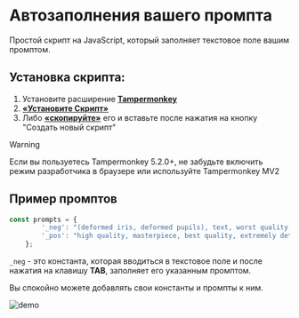 # Автозаполнения вашего промпта
Простой скрипт на JavaScript, который заполняет текстовое поле вашим промптом.

## Установка скрипта:

1. Установите расширение **[Tampermonkey](https://www.tampermonkey.net/)**
2. **[«Установите Скрипт»](https://raw.githubusercontent.com/el1xz/your-prompt-completer/main/AutoComplete.js)**
3. Либо **[«скопируйте»](https://github.com/el1xz/your-prompt-completer/main/AutoComplete.js)** его и вставьте после нажатия на кнопку "Создать новый скрипт"

> [!WARNING]
> Если вы пользуетесь Tampermonkey 5.2.0+, не забудьте включить режим разработчика в браузере или используйте Tampermonkey MV2

## Пример промптов
```js
const prompts = {
        '_neg': "(deformed iris, deformed pupils), text, worst quality, low quality, jpeg artifacts, ugly, duplicate, morbid, mutilated, (extra fingers), (mutated hands), poorly drawn hands, poorly drawn face, mutation, deformed, blurry, dehydrated, bad anatomy, bad proportions, extra limbs, cloned face, disfigured, gross proportions, malformed limbs, missing arms, missing legs, extra arms, extra legs, (fused fingers), (too many fingers), long neck, camera",
        '_pos': "high quality, masterpiece, best quality, extremely detailed, beautiful, cinematic lighting, sharp focus, stunning composition, dynamic pose, vibrant colors, highly detailed, photorealistic",
    };
```

`_neg` - это константа, которая вводиться в текстовое поле и после нажатия на клавишу **TAB**, заполняет его указанным промптом.

Вы спокойно можете добавлять свои константы и промпты к ним.

![demo](https://github.com/el1xz/your-prompt-completer/assets/88451996/532359df-a499-4f83-be17-a52b41fe8722)
